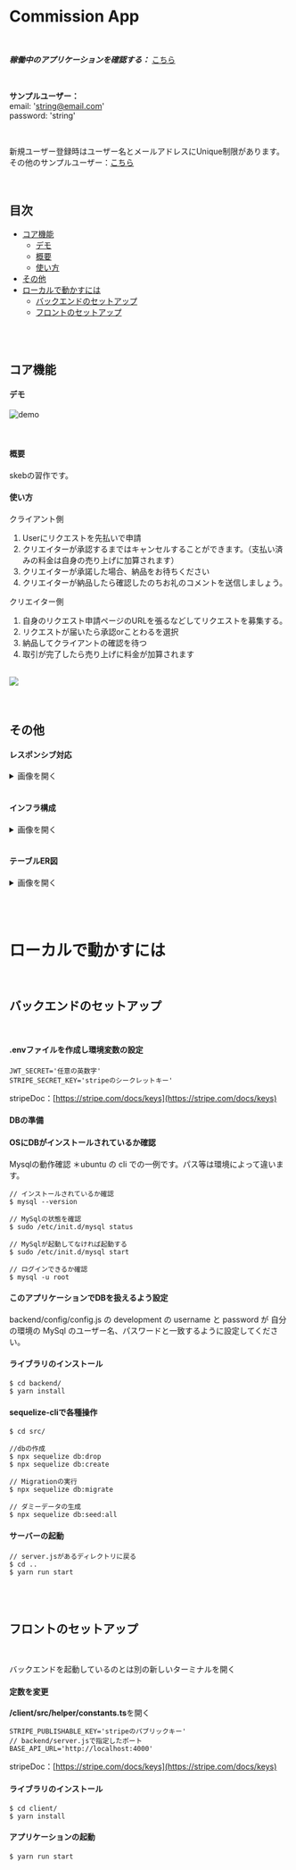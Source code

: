 # Commission App

<br/>

***稼働中のアプリケーションを確認する：*** [こちら](https://commission-app.netlify.app)

<br/>

**サンプルユーザー：**<br/>
email: 'string@email.com'<br/>
password: 'string'<br/>

<br/>


新規ユーザー登録時はユーザー名とメールアドレスにUnique制限があります。<br/>
その他のサンプルユーザー：[こちら](https://github.com/waynejsk/commition_app/blob/main/backend/src/seeders/20211031233803-test-users.js)

<br/>

## 目次

 - [コア機能](#コア機能)
    - [デモ](#デモ)
    - [概要](#概要)
    - [使い方](#使い方)
 - [その他](#その他)
 - [ローカルで動かすには](#ローカルで動かすには)
    - [バックエンドのセットアップ](#バックエンドのセットアップ)
    - [フロントのセットアップ](#フロントのセットアップ)



<br/>
<br/>

## コア機能

#### デモ

![demo](https://github.com/waynejsk/commition_app/blob/image/commission-app-demo.gif)

<br/>

#### 概要

skebの習作です。<br/>


#### 使い方

クライアント側
1. Userにリクエストを先払いで申請
2. クリエイターが承認するまではキャンセルすることができます。（支払い済みの料金は自身の売り上げに加算されます）
3. クリエイターが承諾した場合、納品をお待ちください
4. クリエイターが納品したら確認したのちお礼のコメントを送信しましょう。

クリエイター側
1. 自身のリクエスト申請ページのURLを張るなどしてリクエストを募集する。
2. リクエストが届いたら承認orことわるを選択
3. 納品してクライアントの確認を待つ
4. 取引が完了したら売り上げに料金が加算されます
<br/>

<img src="https://github.com/waynejsk/commition_app/blob/image/%E3%82%B3%E3%82%A2%E6%A9%9F%E8%83%BD%E6%A6%82%E8%A6%81.jpg" name="ExplainCoreFunction">
<br/>


<br/>
<br/>

## その他

#### レスポンシブ対応

<details>
 <summary>画像を開く</summary>
 <img src="https://github.com/waynejsk/commition_app/blob/image/resposive1.jpg" name="responsive1">
 <img src="https://github.com/waynejsk/commition_app/blob/image/resposive2.jpg" name="responsive2">
 <img src="https://github.com/waynejsk/commition_app/blob/image/resposive3.jpg" name="responsive3">
</details>

<br/>

#### インフラ構成

<details>
 <summary>画像を開く</summary>
 <img src="https://github.com/waynejsk/commition_app/blob/image/%E3%82%A4%E3%83%B3%E3%83%95%E3%83%A9%E6%A7%8B%E6%88%90%E5%9B%B3.jpg" name=" Infrastructure Architect" >
 </details>

<br/>

#### テーブルER図

<details>
 <summary>画像を開く</summary>
 <img src="https://github.com/waynejsk/commition_app/blob/image/%E3%83%86%E3%83%BC%E3%83%96%E3%83%AB%E8%A8%AD%E8%A8%88er%E5%9B%B3.jpg" name="table er" >
 </details>

<br/>



<br/>
<br/>


# ローカルで動かすには

<br/>

## バックエンドのセットアップ

<br/>

#### .envファイルを作成し環境変数の設定

```
JWT_SECRET='任意の英数字'
STRIPE_SECRET_KEY='stripeのシークレットキー'
```

stripeDoc：[https://stripe.com/docs/keys](https://stripe.com/docs/keys)

#### DBの準備

#### OSにDBがインストールされているか確認

Mysqlの動作確認 ＊ubuntu の cli での一例です。パス等は環境によって違います。

```
// インストールされているか確認
$ mysql --version

// MySqlの状態を確認
$ sudo /etc/init.d/mysql status

// MySqlが起動してなければ起動する
$ sudo /etc/init.d/mysql start

// ログインできるか確認
$ mysql -u root
```

#### このアプリケーションでDBを扱えるよう設定
backend/config/config.js の development の username と password が 自分の環境の MySql のユーザー名、パスワードと一致するように設定してください。

#### ライブラリのインストール

```
$ cd backend/
$ yarn install
```

#### sequelize-cliで各種操作

```
$ cd src/

//dbの作成
$ npx sequelize db:drop
$ npx sequelize db:create

// Migrationの実行
$ npx sequelize db:migrate

// ダミーデータの生成
$ npx sequelize db:seed:all
```

#### サーバーの起動

```
// server.jsがあるディレクトリに戻る
$ cd ..
$ yarn run start
```

<br/>
<br/>

## フロントのセットアップ

<br/>

バックエンドを起動しているのとは別の新しいターミナルを開く

#### 定数を変更

**/client/src/helper/constants.ts**を開く

```
STRIPE_PUBLISHABLE_KEY='stripeのパブリックキー'
// backend/server.jsで指定したポート
BASE_API_URL='http://localhost:4000'
```
stripeDoc：[https://stripe.com/docs/keys](https://stripe.com/docs/keys)<br/>


#### ライブラリのインストール

```
$ cd client/
$ yarn install
```

#### アプリケーションの起動

```
$ yarn run start
```
